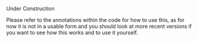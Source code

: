 Under Construction

Please refer to the annotations within the code for how to use this, as for now it is not in a usable form and you should look at more recent versions if you want to see how this works and to use it yourself.
